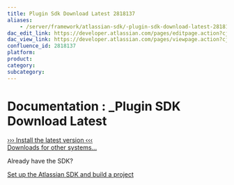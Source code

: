 ```yaml
---
title: Plugin Sdk Download Latest 2818137
aliases:
    - /server/framework/atlassian-sdk/-plugin-sdk-download-latest-2818137.html
dac_edit_link: https://developer.atlassian.com/pages/editpage.action?cjm=wozere&pageId=2818137
dac_view_link: https://developer.atlassian.com/pages/viewpage.action?cjm=wozere&pageId=2818137
confluence_id: 2818137
platform:
product:
category:
subcategory:
---
```

# Documentation : \_Plugin SDK Download Latest

<a href="#›››-install-the-latest-version-‹‹‹" class="sdk-installer">››› Install the latest version ‹‹‹</a>  
<a href="/display/DOCS/Downloads" class="sdk-download-link">Downloads for other systems...</a>

Already have the SDK?

<a href="https://developer.atlassian.com/display/DOCS/Set+up+the+Atlassian+Plugin+SDK+and+Build+a+Project" class="external-link">Set up the Atlassian SDK and build a project</a>


















































































































































































































































































































